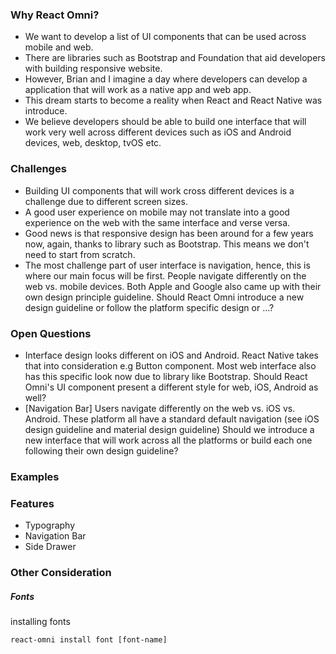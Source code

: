 ### Why React Omni?
* We want to develop a list of UI components that can be used across mobile and web.
* There are libraries such as Bootstrap and Foundation that aid developers with building responsive website.
* However, Brian and I imagine a day where developers can develop a application that will work as a native app and web app.
* This dream starts to become a reality when React and React Native was introduce.
* We believe developers should be able to build one interface that will work very well across different devices such as iOS and Android devices, web, desktop, tvOS etc.

### Challenges
* Building UI components that will work cross different devices is a challenge due to different screen sizes.
* A good user experience on mobile may not translate into a good experience on the web with the same interface and verse versa.
* Good news is that responsive design has been around for a few years now, again, thanks to library such as Bootstrap. This means we don't need to start from scratch.
* The most challenge part of user interface is navigation, hence, this is where our main focus will be first. People navigate differently on the web vs. mobile devices. Both Apple and Google also came up with their own design principle guideline. Should React Omni introduce a new design guideline or follow the platform specific design or ...?

### Open Questions
* Interface design looks different on iOS and Android. React Native takes that into consideration e.g Button component. Most web interface also has this specific look now due to library like Bootstrap. Should React Omni's UI component present a different style for web, iOS, Android as well?
* [Navigation Bar] Users navigate differently on the web vs. iOS vs. Android. These platform all have a standard default navigation (see iOS design guideline and material design guideline) Should we introduce a new interface that will work across all the platforms or build each one following their own design guideline?

### Examples

### Features

* Typography
* Navigation Bar
* Side Drawer

### Other Consideration

##### Fonts
installing fonts
```
react-omni install font [font-name]
```
